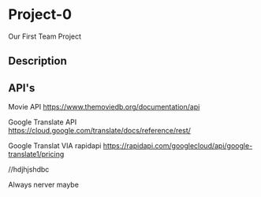# Project-0
Our First Team Project

## Description

## API's

Movie API
https://www.themoviedb.org/documentation/api

Google Translate API
https://cloud.google.com/translate/docs/reference/rest/

Google Translat VIA rapidapi
https://rapidapi.com/googlecloud/api/google-translate1/pricing

//hdjhjshdbc



Always nerver maybe
